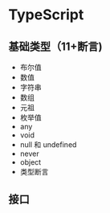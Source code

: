 # TypeScript

## 基础类型（11+断言)

- 布尔值
- 数值
- 字符串
- 数组
- 元祖
- 枚举值
- any
- void
- null 和 undefined
- never
- object
- 类型断言

## 接口
